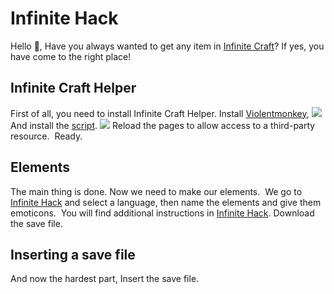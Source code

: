  # Infinite Hack
Hello 👋, Have you always wanted to get any item in [Infinite Craft](https://neal.fun/infinite-craft/)? If yes, you have come to the right place!

## Infinite Craft Helper

First of all, you need to install Infinite Craft Helper.
Install [Violentmonkey](https://chromewebstore.google.com/detail/violentmonkey/jinjaccalgkegednnccohejagnlnfdag),
![](https://wooberfox.github.io/InfiniteHack/readme/Screenshot_1.png)
And install the [script](https://greasyfork.org/en/scripts/488667-infinite-craft-helper).
![](https://wooberfox.github.io/InfiniteHack/readme/Screenshot_2.png)
Reload the pages to allow access to a third-party resource.
![]()
Ready.

## Elements

The main thing is done. Now we need to make our elements.
![]()
We go to [Infinite Hack]() and select a language, then name the elements and give them emoticons.
![]()
You will find additional instructions in [Infinite Hack](). Download the save file.
![]()
## Inserting a save file

And now the hardest part, Insert the save file.
